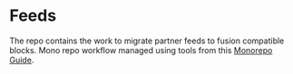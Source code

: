 # Feeds

The repo contains the work to migrate partner feeds to fusion compatible blocks. Mono repo workflow managed using tools from this [Monorepo Guide](https://monorepo.guide/).

